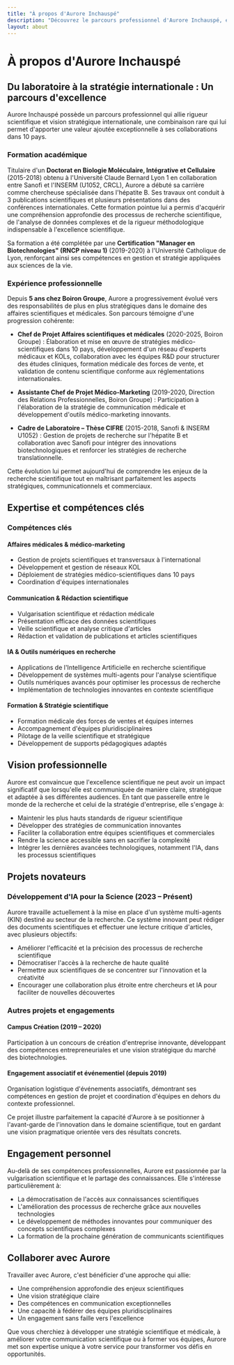 ```yaml
---
title: "À propos d'Aurore Inchauspé"
description: "Découvrez le parcours professionnel d'Aurore Inchauspé, experte en affaires scientifiques et médicales avec une expérience internationale"
layout: about
---
```


# À propos d'Aurore Inchauspé

## Du laboratoire à la stratégie internationale : Un parcours d'excellence

Aurore Inchauspé possède un parcours professionnel qui allie rigueur scientifique et vision stratégique internationale, une combinaison rare qui lui permet d'apporter une valeur ajoutée exceptionnelle à ses collaborations dans 10 pays.

### Formation académique

Titulaire d'un **Doctorat en Biologie Moléculaire, Intégrative et Cellulaire** (2015-2018) obtenu à l'Université Claude Bernard Lyon 1 en collaboration entre Sanofi et l'INSERM (U1052, CRCL), Aurore a débuté sa carrière comme chercheuse spécialisée dans l'hépatite B. Ses travaux ont conduit à 3 publications scientifiques et plusieurs présentations dans des conférences internationales. Cette formation pointue lui a permis d'acquérir une compréhension approfondie des processus de recherche scientifique, de l'analyse de données complexes et de la rigueur méthodologique indispensable à l'excellence scientifique.

Sa formation a été complétée par une **Certification "Manager en Biotechnologies" (RNCP niveau 1)** (2019-2020) à l'Université Catholique de Lyon, renforçant ainsi ses compétences en gestion et stratégie appliquées aux sciences de la vie.

### Expérience professionnelle

Depuis **5 ans chez Boiron Groupe**, Aurore a progressivement évolué vers des responsabilités de plus en plus stratégiques dans le domaine des affaires scientifiques et médicales. Son parcours témoigne d'une progression cohérente:

- **Chef de Projet Affaires scientifiques et médicales** (2020-2025, Boiron Groupe) : Élaboration et mise en œuvre de stratégies médico-scientifiques dans 10 pays, développement d'un réseau d'experts médicaux et KOLs, collaboration avec les équipes R&D pour structurer des études cliniques, formation médicale des forces de vente, et validation de contenu scientifique conforme aux réglementations internationales.

- **Assistante Chef de Projet Médico-Marketing** (2019-2020, Direction des Relations Professionnelles, Boiron Groupe) : Participation à l'élaboration de la stratégie de communication médicale et développement d'outils médico-marketing innovants.

- **Cadre de Laboratoire – Thèse CIFRE** (2015-2018, Sanofi & INSERM U1052) : Gestion de projets de recherche sur l'hépatite B et collaboration avec Sanofi pour intégrer des innovations biotechnologiques et renforcer les stratégies de recherche translationnelle.

Cette évolution lui permet aujourd'hui de comprendre les enjeux de la recherche scientifique tout en maîtrisant parfaitement les aspects stratégiques, communicationnels et commerciaux.

## Expertise et compétences clés

### Compétences clés

#### Affaires médicales & médico-marketing
- Gestion de projets scientifiques et transversaux à l'international
- Développement et gestion de réseaux KOL
- Déploiement de stratégies médico-scientifiques dans 10 pays
- Coordination d'équipes internationales

#### Communication & Rédaction scientifique
- Vulgarisation scientifique et rédaction médicale
- Présentation efficace des données scientifiques
- Veille scientifique et analyse critique d'articles
- Rédaction et validation de publications et articles scientifiques

#### IA & Outils numériques en recherche
- Applications de l'Intelligence Artificielle en recherche scientifique
- Développement de systèmes multi-agents pour l'analyse scientifique
- Outils numériques avancés pour optimiser les processus de recherche
- Implémentation de technologies innovantes en contexte scientifique

#### Formation & Stratégie scientifique
- Formation médicale des forces de ventes et équipes internes
- Accompagnement d'équipes pluridisciplinaires
- Pilotage de la veille scientifique et stratégique
- Développement de supports pédagogiques adaptés

## Vision professionnelle

Aurore est convaincue que l'excellence scientifique ne peut avoir un impact significatif que lorsqu'elle est communiquée de manière claire, stratégique et adaptée à ses différentes audiences. En tant que passerelle entre le monde de la recherche et celui de la stratégie d'entreprise, elle s'engage à:

- Maintenir les plus hauts standards de rigueur scientifique
- Développer des stratégies de communication innovantes
- Faciliter la collaboration entre équipes scientifiques et commerciales
- Rendre la science accessible sans en sacrifier la complexité
- Intégrer les dernières avancées technologiques, notamment l'IA, dans les processus scientifiques

## Projets novateurs

### Développement d'IA pour la Science (2023 – Présent)

Aurore travaille actuellement à la mise en place d'un système multi-agents (KIN) destiné au secteur de la recherche. Ce système innovant peut rédiger des documents scientifiques et effectuer une lecture critique d'articles, avec plusieurs objectifs:

- Améliorer l'efficacité et la précision des processus de recherche scientifique
- Démocratiser l'accès à la recherche de haute qualité
- Permettre aux scientifiques de se concentrer sur l'innovation et la créativité
- Encourager une collaboration plus étroite entre chercheurs et IA pour faciliter de nouvelles découvertes

### Autres projets et engagements

#### Campus Création (2019 – 2020)
Participation à un concours de création d'entreprise innovante, développant des compétences entrepreneuriales et une vision stratégique du marché des biotechnologies.

#### Engagement associatif et événementiel (depuis 2019)
Organisation logistique d'événements associatifs, démontrant ses compétences en gestion de projet et coordination d'équipes en dehors du contexte professionnel.

Ce projet illustre parfaitement la capacité d'Aurore à se positionner à l'avant-garde de l'innovation dans le domaine scientifique, tout en gardant une vision pragmatique orientée vers des résultats concrets.

## Engagement personnel

Au-delà de ses compétences professionnelles, Aurore est passionnée par la vulgarisation scientifique et le partage des connaissances. Elle s'intéresse particulièrement à:

- La démocratisation de l'accès aux connaissances scientifiques
- L'amélioration des processus de recherche grâce aux nouvelles technologies
- Le développement de méthodes innovantes pour communiquer des concepts scientifiques complexes
- La formation de la prochaine génération de communicants scientifiques

## Collaborer avec Aurore

Travailler avec Aurore, c'est bénéficier d'une approche qui allie:
- Une compréhension approfondie des enjeux scientifiques
- Une vision stratégique claire
- Des compétences en communication exceptionnelles
- Une capacité à fédérer des équipes pluridisciplinaires
- Un engagement sans faille vers l'excellence

Que vous cherchiez à développer une stratégie scientifique et médicale, à améliorer votre communication scientifique ou à former vos équipes, Aurore met son expertise unique à votre service pour transformer vos défis en opportunités.
